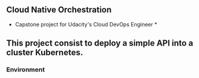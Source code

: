 <h2>Cloud Native Orchestration </h2>

* Capstone project for Udacity's Cloud DevOps Engineer *

This project consist to deploy a simple API into a cluster Kubernetes.
---
<h3>Environment</h3>
